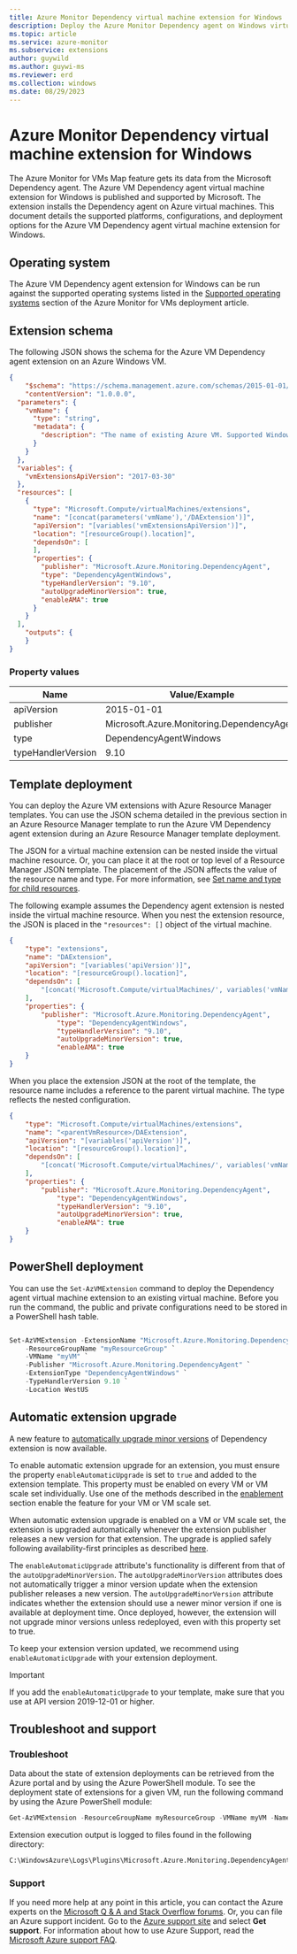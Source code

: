 ```yaml
---
title: Azure Monitor Dependency virtual machine extension for Windows
description: Deploy the Azure Monitor Dependency agent on Windows virtual machine by using a virtual machine extension.
ms.topic: article
ms.service: azure-monitor
ms.subservice: extensions
author: guywild
ms.author: guywi-ms
ms.reviewer: erd
ms.collection: windows
ms.date: 08/29/2023
---
```

# Azure Monitor Dependency virtual machine extension for Windows

The Azure Monitor for VMs Map feature gets its data from the Microsoft Dependency agent. The Azure VM Dependency agent virtual machine extension for Windows is published and supported by Microsoft. The extension installs the Dependency agent on Azure virtual machines. This document details the supported platforms, configurations, and deployment options for the Azure VM Dependency agent virtual machine extension for Windows.

## Operating system

The Azure VM Dependency agent extension for Windows can be run against the supported operating systems listed in the [Supported operating systems](../../azure-monitor/vm/vminsights-enable-overview.md#supported-operating-systems) section of the Azure Monitor for VMs deployment article.

## Extension schema

The following JSON shows the schema for the Azure VM Dependency agent extension on an Azure Windows VM.

```json
{
    "$schema": "https://schema.management.azure.com/schemas/2015-01-01/deploymentTemplate.json#",
    "contentVersion": "1.0.0.0",
  "parameters": {
    "vmName": {
      "type": "string",
      "metadata": {
        "description": "The name of existing Azure VM. Supported Windows Server versions:  2008 R2 and above (x64)."
      }
    }
  },
  "variables": {
    "vmExtensionsApiVersion": "2017-03-30"
  },
  "resources": [
    {
      "type": "Microsoft.Compute/virtualMachines/extensions",
      "name": "[concat(parameters('vmName'),'/DAExtension')]",
      "apiVersion": "[variables('vmExtensionsApiVersion')]",
      "location": "[resourceGroup().location]",
      "dependsOn": [
      ],
      "properties": {
        "publisher": "Microsoft.Azure.Monitoring.DependencyAgent",
        "type": "DependencyAgentWindows",
        "typeHandlerVersion": "9.10",
        "autoUpgradeMinorVersion": true,
        "enableAMA": true
      }
    }
  ],
    "outputs": {
    }
}
```

### Property values

| Name | Value/Example |
| ---- | ---- |
| apiVersion | 2015-01-01 |
| publisher | Microsoft.Azure.Monitoring.DependencyAgent |
| type | DependencyAgentWindows |
| typeHandlerVersion | 9.10 |

## Template deployment

You can deploy the Azure VM extensions with Azure Resource Manager templates. You can use the JSON schema detailed in the previous section in an Azure Resource Manager template to run the Azure VM Dependency agent extension during an Azure Resource Manager template deployment.

The JSON for a virtual machine extension can be nested inside the virtual machine resource. Or, you can place it at the root or top level of a Resource Manager JSON template. The placement of the JSON affects the value of the resource name and type. For more information, see [Set name and type for child resources](../../azure-resource-manager/templates/child-resource-name-type.md).

The following example assumes the Dependency agent extension is nested inside the virtual machine resource. When you nest the extension resource, the JSON is placed in the `"resources": []` object of the virtual machine.


```json
{
	"type": "extensions",
	"name": "DAExtension",
	"apiVersion": "[variables('apiVersion')]",
	"location": "[resourceGroup().location]",
	"dependsOn": [
		"[concat('Microsoft.Compute/virtualMachines/', variables('vmName'))]"
	],
	"properties": {
		"publisher": "Microsoft.Azure.Monitoring.DependencyAgent",
	        "type": "DependencyAgentWindows",
	        "typeHandlerVersion": "9.10",
	        "autoUpgradeMinorVersion": true,
	        "enableAMA": true
	}
}
```

When you place the extension JSON at the root of the template, the resource name includes a reference to the parent virtual machine. The type reflects the nested configuration.

```json
{
	"type": "Microsoft.Compute/virtualMachines/extensions",
	"name": "<parentVmResource>/DAExtension",
	"apiVersion": "[variables('apiVersion')]",
	"location": "[resourceGroup().location]",
	"dependsOn": [
		"[concat('Microsoft.Compute/virtualMachines/', variables('vmName'))]"
	],
	"properties": {
		"publisher": "Microsoft.Azure.Monitoring.DependencyAgent",
	        "type": "DependencyAgentWindows",
	        "typeHandlerVersion": "9.10",
	        "autoUpgradeMinorVersion": true,
	        "enableAMA": true
	}
}
```

## PowerShell deployment

You can use the `Set-AzVMExtension` command to deploy the Dependency agent virtual machine extension to an existing virtual machine. Before you run the command, the public and private configurations need to be stored in a PowerShell hash table.

```powershell

Set-AzVMExtension -ExtensionName "Microsoft.Azure.Monitoring.DependencyAgent" `
    -ResourceGroupName "myResourceGroup" `
    -VMName "myVM" `
    -Publisher "Microsoft.Azure.Monitoring.DependencyAgent" `
    -ExtensionType "DependencyAgentWindows" `
    -TypeHandlerVersion 9.10 `
    -Location WestUS
```

## Automatic extension upgrade
A new feature to [automatically upgrade minor versions](../automatic-extension-upgrade.md) of Dependency extension is now available.

To enable automatic extension upgrade for an extension, you must ensure the property `enableAutomaticUpgrade` is set to `true` and added to the extension template. This property must be enabled on every VM or VM scale set individually. Use one of the methods described in the [enablement](../automatic-extension-upgrade.md#enabling-automatic-extension-upgrade) section enable the feature for your VM or VM scale set.

When automatic extension upgrade is enabled on a VM or VM scale set, the extension is upgraded automatically whenever the extension publisher releases a new version for that extension. The upgrade is applied safely following availability-first principles as described [here](../automatic-extension-upgrade.md#how-does-automatic-extension-upgrade-work).

The `enableAutomaticUpgrade` attribute's functionality is different from that of the `autoUpgradeMinorVersion`. The  `autoUpgradeMinorVersion` attributes does not automatically trigger a minor version update when the extension publisher releases a new version. The `autoUpgradeMinorVersion` attribute indicates whether the extension should use a newer minor version if one is available at deployment time. Once deployed, however, the extension will not upgrade minor versions unless redeployed, even with this property set to true.

To keep your extension version updated, we recommend using `enableAutomaticUpgrade` with your extension deployment.

> [!IMPORTANT]
> If you add the `enableAutomaticUpgrade` to your template, make sure that you use at API version 2019-12-01 or higher.

## Troubleshoot and support

### Troubleshoot

Data about the state of extension deployments can be retrieved from the Azure portal and by using the Azure PowerShell module. To see the deployment state of extensions for a given VM, run the following command by using the Azure PowerShell module:

```powershell
Get-AzVMExtension -ResourceGroupName myResourceGroup -VMName myVM -Name myExtensionName
```

Extension execution output is logged to files found in the following directory:

```cmd
C:\WindowsAzure\Logs\Plugins\Microsoft.Azure.Monitoring.DependencyAgent\
```

### Support

If you need more help at any point in this article, you can contact the Azure experts on the [Microsoft Q & A and Stack Overflow forums](https://azure.microsoft.com/support/forums/). Or, you can file an Azure support incident. Go to the [Azure support site](https://azure.microsoft.com/support/options/) and select **Get support**. For information about how to use Azure Support, read the [Microsoft Azure support FAQ](https://azure.microsoft.com/support/faq/).
